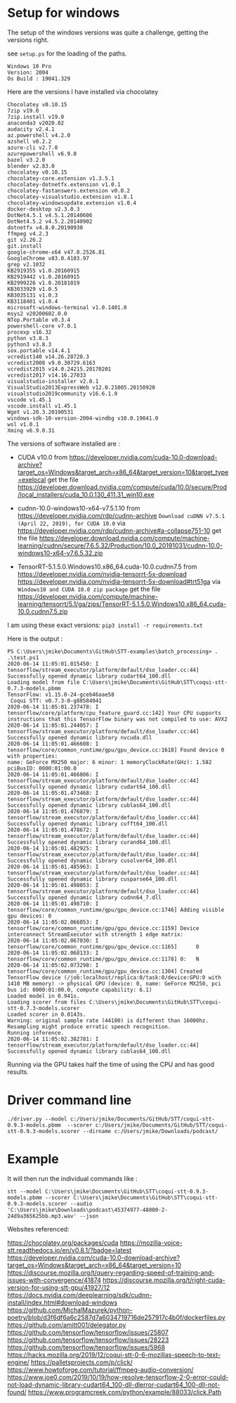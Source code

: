 
# Setup for windows

The setup of the windows versions was quite a challenge, getting the versions right.

see `setup.ps` for the loading of the paths.

```
Windows 10 Pro
Version: 2004
Os Build : 19041.329
```

Here are the versions I have installed via chocolatey

```
Chocolatey v0.10.15
7zip v19.0 
7zip.install v19.0
anaconda3 v2020.02
audacity v2.4.1
az.powershell v4.2.0
azshell v0.2.2
azure-cli v2.7.0
azurepowershell v6.9.0
bazel v3.2.0
blender v2.83.0
chocolatey v0.10.15
chocolatey-core.extension v1.3.5.1
chocolatey-dotnetfx.extension v1.0.1
chocolatey-fastanswers.extension v0.0.2
chocolatey-visualstudio.extension v1.8.1
chocolatey-windowsupdate.extension v1.0.4
docker-desktop v2.3.0.3 
DotNet4.5.1 v4.5.1.20140606 
DotNet4.5.2 v4.5.2.20140902 
dotnetfx v4.8.0.20190930 
ffmpeg v4.2.3 
git v2.26.2
git.install
google-chrome-x64 v47.0.2526.81 
GoogleChrome v83.0.4103.97 
grep v2.1032 
KB2919355 v1.0.20160915 
KB2919442 v1.0.20160915 
KB2999226 v1.0.20181019 
KB3033929 v1.0.5 
KB3035131 v1.0.3 
KB3118401 v1.0.4 
microsoft-windows-terminal v1.0.1401.0 
msys2 v20200602.0.0 
NTop.Portable v0.3.4 
powershell-core v7.0.1
procexp v16.32 
python v3.8.3 
python3 v3.8.3 
sox.portable v14.4.1 
vcredist140 v14.26.28720.3 
vcredist2008 v9.0.30729.6163 
vcredist2015 v14.0.24215.20170201 
vcredist2017 v14.16.27033 
visualstudio-installer v2.0.1 
VisualStudio2013ExpressWeb v12.0.21005.20150920 
visualstudio2019community v16.6.1.0 
vscode v1.45.1
vscode.install v1.45.1
Wget v1.20.3.20190531 
windows-sdk-10-version-2004-windbg v10.0.19041.0 
wsl v1.0.1 
Xming v6.9.0.31 

```

The versions of software installed are :

* CUDA v10.0
from https://developer.nvidia.com/cuda-10.0-download-archive?target_os=Windows&target_arch=x86_64&target_version=10&target_type=exelocal
get the file https://developer.download.nvidia.com/compute/cuda/10.0/secure/Prod/local_installers/cuda_10.0.130_411.31_win10.exe

* cudnn-10.0-windows10-x64-v7.5.1.10
from https://developer.nvidia.com/rdp/cudnn-archive
`Download cuDNN v7.5.1 (April 22, 2019), for CUDA 10.0`
via https://developer.nvidia.com/rdp/cudnn-archive#a-collapse751-10
get the file https://developer.download.nvidia.com/compute/machine-learning/cudnn/secure/7.6.5.32/Production/10.0_20191031/cudnn-10.0-windows10-x64-v7.6.5.32.zip

* TensorRT-5.1.5.0.Windows10.x86_64.cuda-10.0.cudnn7.5
from https://developer.nvidia.com/nvidia-tensorrt-5x-download
https://developer.nvidia.com/nvidia-tensorrt-5x-download#trt51ga
via `Windows10 and CUDA 10.0 zip package`
get the file https://developer.nvidia.com/compute/machine-learning/tensorrt/5.1/ga/zips/TensorRT-5.1.5.0.Windows10.x86_64.cuda-10.0.cudnn7.5.zip


I am using these exact versions:
`pip3 install -r requirements.txt`

Here is the output :
```
PS C:\Users\jmike\Documents\GitHub\STT-examples\batch_processing> . .\test.ps1
2020-06-14 11:05:01.015450: I tensorflow/stream_executor/platform/default/dso_loader.cc:44] Successfully opened dynamic library cudart64_100.dll
Loading model from file C:\Users\jmike\Documents\GitHub\STT\coqui-stt-0.7.3-models.pbmm
TensorFlow: v1.15.0-24-gceb46aae58
 Coqui STT: v0.7.3-0-g88584941
2020-06-14 11:05:01.237478: I tensorflow/core/platform/cpu_feature_guard.cc:142] Your CPU supports instructions that this TensorFlow binary was not compiled to use: AVX2
2020-06-14 11:05:01.244057: I tensorflow/stream_executor/platform/default/dso_loader.cc:44] Successfully opened dynamic library nvcuda.dll
2020-06-14 11:05:01.466608: I tensorflow/core/common_runtime/gpu/gpu_device.cc:1618] Found device 0 with properties:
name: GeForce MX250 major: 6 minor: 1 memoryClockRate(GHz): 1.582
pciBusID: 0000:01:00.0
2020-06-14 11:05:01.466806: I tensorflow/stream_executor/platform/default/dso_loader.cc:44] Successfully opened dynamic library cudart64_100.dll
2020-06-14 11:05:01.473468: I tensorflow/stream_executor/platform/default/dso_loader.cc:44] Successfully opened dynamic library cublas64_100.dll
2020-06-14 11:05:01.476879: I tensorflow/stream_executor/platform/default/dso_loader.cc:44] Successfully opened dynamic library cufft64_100.dll
2020-06-14 11:05:01.478672: I tensorflow/stream_executor/platform/default/dso_loader.cc:44] Successfully opened dynamic library curand64_100.dll
2020-06-14 11:05:01.482925: I tensorflow/stream_executor/platform/default/dso_loader.cc:44] Successfully opened dynamic library cusolver64_100.dll
2020-06-14 11:05:01.485963: I tensorflow/stream_executor/platform/default/dso_loader.cc:44] Successfully opened dynamic library cusparse64_100.dll
2020-06-14 11:05:01.498053: I tensorflow/stream_executor/platform/default/dso_loader.cc:44] Successfully opened dynamic library cudnn64_7.dll
2020-06-14 11:05:01.498710: I tensorflow/core/common_runtime/gpu/gpu_device.cc:1746] Adding visible gpu devices: 0
2020-06-14 11:05:02.066853: I tensorflow/core/common_runtime/gpu/gpu_device.cc:1159] Device interconnect StreamExecutor with strength 1 edge matrix:
2020-06-14 11:05:02.067030: I tensorflow/core/common_runtime/gpu/gpu_device.cc:1165]      0
2020-06-14 11:05:02.068133: I tensorflow/core/common_runtime/gpu/gpu_device.cc:1178] 0:   N
2020-06-14 11:05:02.073298: I tensorflow/core/common_runtime/gpu/gpu_device.cc:1304] Created TensorFlow device (/job:localhost/replica:0/task:0/device:GPU:0 with 1410 MB memory) -> physical GPU (device: 0, name: GeForce MX250, pci bus id: 0000:01:00.0, compute capability: 6.1)
Loaded model in 0.941s.
Loading scorer from files C:\Users\jmike\Documents\GitHub\STT\coqui-stt-0.7.3-models.scorer
Loaded scorer in 0.0143s.
Warning: original sample rate (44100) is different than 16000hz. Resampling might produce erratic speech recognition.
Running inference.
2020-06-14 11:05:02.382781: I tensorflow/stream_executor/platform/default/dso_loader.cc:44] Successfully opened dynamic library cublas64_100.dll
```
Running via the GPU takes half the time of using the CPU and has good results.

# Driver command line

`./driver.py --model c:/Users/jmike/Documents/GitHub/STT/coqui-stt-0.9.3-models.pbmm  --scorer c:/Users/jmike/Documents/GitHub/STT/coqui-stt-0.9.3-models.scorer --dirname c:/Users/jmike/Downloads/podcast/`

# Example

It will then run the individual commands like :

`stt --model C:\Users\jmike\Documents\GitHub\STT\coqui-stt-0.9.3-models.pbmm --scorer C:\Users\jmike\Documents\GitHub\STT\coqui-stt-0.9.3-models.scorer --audio 'C:\Users\jmike\Downloads\podcast\45374977-48000-2-24d9a365625bb.mp3.wav' --json`


Websites referenced:

https://chocolatey.org/packages/cuda
https://mozilla-voice-stt.readthedocs.io/en/v0.8.1/?badge=latest
https://developer.nvidia.com/cuda-10.0-download-archive?target_os=Windows&target_arch=x86_64&target_version=10
https://discourse.mozilla.org/t/query-regarding-speed-of-training-and-issues-with-convergence/41874
https://discourse.mozilla.org/t/right-cuda-version-for-using-stt-gpu/41927/12
https://docs.nvidia.com/deeplearning/sdk/cudnn-install/index.html#download-windows
https://github.com/MichalMazurek/python-poetry/blob/d3f6df6a6c2587d7a6034719716de257917c4b0f/dockerfiles.py
https://github.com/amitt001/delegator.py
https://github.com/tensorflow/tensorflow/issues/25807
https://github.com/tensorflow/tensorflow/issues/28223
https://github.com/tensorflow/tensorflow/issues/5968
https://hacks.mozilla.org/2019/12/coqui-stt-0-6-mozillas-speech-to-text-engine/
https://palletsprojects.com/p/click/
https://www.howtoforge.com/tutorial/ffmpeg-audio-conversion/
https://www.joe0.com/2019/10/19/how-resolve-tensorflow-2-0-error-could-not-load-dynamic-library-cudart64_100-dll-dlerror-cudart64_100-dll-not-found/
https://www.programcreek.com/python/example/88033/click.Path